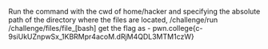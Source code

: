 Run the command with the cwd of home/hacker and specifying the absolute path of the directory where the files are located,
/challenge/run /challenge/files/file_[bash]
get the flag as -  pwn.college{c-9siUkUZnpwSx_1KBRMpr4acoM.dRjM4QDL3MTM1czW}
